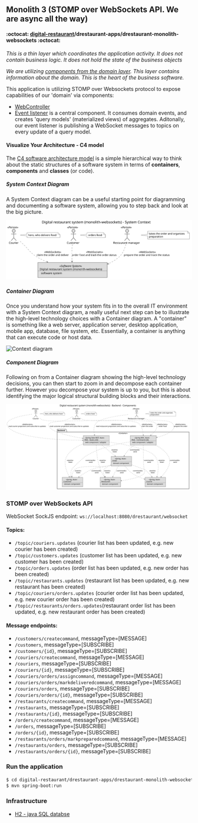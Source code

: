 ## Monolith 3 (STOMP over WebSockets API. We are async all the way)
#### :octocat: [digital-restaurant](https://github.com/idugalic/digital-restaurant)/drestaurant-apps/drestaurant-monolith-websockets :octocat:

*This is a thin layer which coordinates the application activity. It does not contain business logic. It does not hold the state of the business objects*

*We are utilizing [components from the domain layer](https://github.com/idugalic/digital-restaurant/tree/master/drestaurant-libs). This layer contains information about the domain. This is the heart of the business software.*

This application is utilizing STOMP over Websockets protocol to expose capabilities of our 'domain' via components:
 
 - [WebController](https://github.com/idugalic/digital-restaurant/tree/master/drestaurant-apps/drestaurant-monolith-websockets/src/main/kotlin/com/drestaurant/web/WebController.kt)
 - [Event listener](https://github.com/idugalic/digital-restaurant/tree/master/drestaurant-apps/drestaurant-monolith-websockets/src/main/kotlin/com/drestaurant/query/handler) is a central component. It consumes domain events, and creates 'query models' (materialized views) of aggregates. Aditonally, our event listener is publishing a WebSocket messages to topics on every update of a query model. 

#### Visualize Your Architecture - C4 model

The [C4 software architecture model](https://c4model.com/) is a simple hierarchical way to think about the static structures of a software system in terms of **containers**, **components** and **classes** (or code).

##### System Context Diagram

A System Context diagram can be a useful starting point for diagramming and documenting a software system, allowing you to step back and look at the big picture.

![Context diagram](monolith-context.svg)

##### Container Diagram

Once you understand how your system fits in to the overall IT environment with a System Context diagram, a really useful next step can be to illustrate the high-level technology choices with a Container diagram. A "container" is something like a web server, application server, desktop application, mobile app, database, file system, etc. Essentially, a container is anything that can execute code or host data.

![Context diagram](monolith-containers.svg)

##### Component Diagram

Following on from a Container diagram showing the high-level technology decisions, you can then start to zoom in and decompose each container further. However you decompose your system is up to you, but this is about identifying the major logical structural building blocks and their interactions.

![Context diagram](monolith-components.svg)


### STOMP over WebSockets API

WebSocket SockJS endpoint: `ws://localhost:8080/drestaurant/websocket`

#### Topics:

 - `/topic/couriers.updates` (courier list has been updated, e.g. new courier has been created)
 - `/topic/customers.updates` (customer list has been updated, e.g. new customer has been created)
 - `/topic/orders.updates` (order list has been updated, e.g. new order has been created)
 - `/topic/restaurants.updates` (restaurant list has been updated, e.g. new restaurant has been created)
 - `/topic/couriers/orders.updates` (courier order list has been updated, e.g. new courier order has been created)
 - `/topic/restaurants/orders.updates`(restaurant order list has been updated, e.g. new restaurant order has been created)

 
#### Message endpoints:

 - `/customers/createcommand`, messageType=[MESSAGE]
 - `/customers`, messageType=[SUBSCRIBE]
 - `/customers/{id}`, messageType=[SUBSCRIBE]
 - `/couriers/createcommand`, messageType=[MESSAGE]
 - `/couriers`, messageType=[SUBSCRIBE]
 - `/couriers/{id}`, messageType=[SUBSCRIBE]
 - `/couriers/orders/assigncommand`, messageType=[MESSAGE]
 - `/couriers/orders/markdeliveredcommand`, messageType=[MESSAGE]
 - `/couriers/orders`, messageType=[SUBSCRIBE]
 - `/couriers/orders/{id}`, messageType=[SUBSCRIBE]
 - `/restaurants/createcommand`, messageType=[MESSAGE]
 - `/restaurants`, messageType=[SUBSCRIBE]
 - `/restaurants/{id}`, messageType=[SUBSCRIBE]
 - `/orders/createcommand`, messageType=[MESSAGE]
 - `/orders`, messageType=[SUBSCRIBE]
 - `/orders/{id}`, messageType=[SUBSCRIBE]
 - `/restaurants/orders/markpreparedcommand`, messageType=[MESSAGE]
 - `/restaurants/orders`, messageType=[SUBSCRIBE]
 - `/restaurants/orders/{id}`, messageType=[SUBSCRIBE]


### Run the application

```bash
$ cd digital-restaurant/drestaurant-apps/drestaurant-monolith-websockets
$ mvn spring-boot:run
```


### Infrastructure
- [H2 - java SQL databse][h2]
 

[mvn]: https://maven.apache.org/
[kotlin]: https://kotlinlang.org/
[spring]: https://spring.io/
[axonframework]: https://axoniq.io/
[mysql]: https://www.mysql.com/
[h2]: http://h2database.com/html/main.html